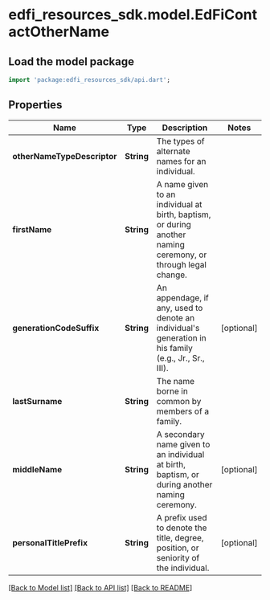 # edfi_resources_sdk.model.EdFiContactOtherName

## Load the model package
```dart
import 'package:edfi_resources_sdk/api.dart';
```

## Properties
Name | Type | Description | Notes
------------ | ------------- | ------------- | -------------
**otherNameTypeDescriptor** | **String** | The types of alternate names for an individual. | 
**firstName** | **String** | A name given to an individual at birth, baptism, or during another naming ceremony, or through legal change. | 
**generationCodeSuffix** | **String** | An appendage, if any, used to denote an individual's generation in his family (e.g., Jr., Sr., III). | [optional] 
**lastSurname** | **String** | The name borne in common by members of a family. | 
**middleName** | **String** | A secondary name given to an individual at birth, baptism, or during another naming ceremony. | [optional] 
**personalTitlePrefix** | **String** | A prefix used to denote the title, degree, position, or seniority of the individual. | [optional] 

[[Back to Model list]](../README.md#documentation-for-models) [[Back to API list]](../README.md#documentation-for-api-endpoints) [[Back to README]](../README.md)


